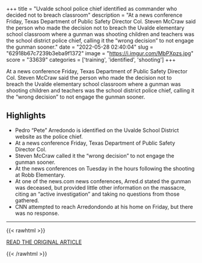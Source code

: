+++
title = "Uvalde school police chief identified as commander who decided not to breach classroom"
description = "At a news conference Friday, Texas Department of Public Safety Director Col. Steven McCraw said the person who made the decision not to breach the Uvalde elementary school classroom where a gunman was shooting children and teachers was the school district police chief, calling it the “wrong decision” to not engage the gunman sooner."
date = "2022-05-28 02:40:04"
slug = "62918b67c7239b3eba9f1372"
image = "https://i.imgur.com/MbPXpzs.jpg"
score = "33639"
categories = ['training', 'identified', 'shooting']
+++

At a news conference Friday, Texas Department of Public Safety Director Col. Steven McCraw said the person who made the decision not to breach the Uvalde elementary school classroom where a gunman was shooting children and teachers was the school district police chief, calling it the “wrong decision” to not engage the gunman sooner.

## Highlights

- Pedro “Pete” Arredondo is identified on the Uvalde School District website as the police chief.
- At a news conference Friday, Texas Department of Public Safety Director Col.
- Steven McCraw called it the “wrong decision” to not engage the gunman sooner.
- At the news conferences on Tuesday in the hours following the shooting at Robb Elementary.
- At one of the news.com news conferences, Arred.d stated the gunman was deceased, but provided little other information on the massacre, citing an “active investigation” and taking no questions from those gathered.
- CNN attempted to reach Arredondondo at his home on Friday, but there was no response.

---

{{< rawhtml >}}
  <p class="article-category">
    <a target="_blank" href="https://www.cnn.com/us/live-news/texas-elementary-school-shooting-05-27-22/h_aabca871ba934fa48726a8d5e5c12eac">READ THE ORIGINAL ARTICLE</a>
  </p>
{{< /rawhtml >}}
